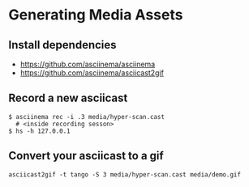# Generating Media Assets

## Install dependencies

- <https://github.com/asciinema/asciinema>
- <https://github.com/asciinema/asciicast2gif>

## Record a new asciicast

```console
$ asciinema rec -i .3 media/hyper-scan.cast
  # <inside recording sesson>
$ hs -h 127.0.0.1
```

## Convert your asciicast to a gif

```console
asciicast2gif -t tango -S 3 media/hyper-scan.cast media/demo.gif
```